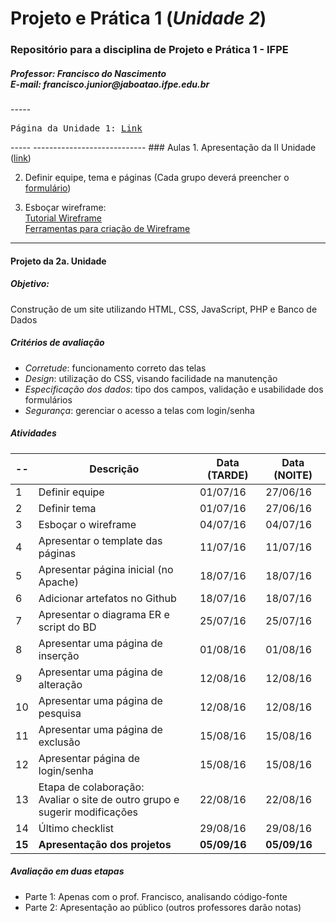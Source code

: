 # Projeto e Prática 1 (_Unidade 2_)
<h3>Repositório para a disciplina de Projeto e Prática 1 - IFPE</h3>
<h5>Professor: Francisco do Nascimento <BR />
E-mail: francisco.junior@jaboatao.ifpe.edu.br
</h5>
-----
<pre>
Página da Unidade 1: <a href="README2.md">Link</a>
</pre>
-----
----------------------------
### Aulas
1. Apresentação da II Unidade (<a href="http://prezi.com/emxraa0go0tq/?utm_campaign=share&utm_medium=copy&rc=ex0share" target="_blank">link</a>)

2. Definir equipe, tema e páginas (Cada grupo deverá preencher o <a href="http://goo.gl/forms/BR968XT5QvMekKfC2">formulário</a>)

3. Esboçar wireframe: <br />
<a href="http://desenvolvimentoparaweb.com/ux/wireframe-web-guia-completo/">Tutorial Wireframe</a><br />
<a href="http://desenvolvimentoparaweb.com/ux/ferramentas-criacao-wireframes/">Ferramentas para criação de Wireframe</a>

-------
#### Projeto da 2a. Unidade 
##### Objetivo: 
Construção de um site utilizando HTML, CSS, JavaScript, PHP e Banco de Dados
##### Critérios de avaliação
* *Corretude*: funcionamento correto das telas
* *Design*: utilização do CSS, visando facilidade na manutenção
* *Especificação dos dados*: tipo dos campos, validação e usabilidade dos formulários
* *Segurança*: gerenciar o acesso a telas com login/senha

##### Atividades
-- | Descrição | Data (TARDE) | Data (NOITE)
---|----|---- | ----
1 | Definir equipe | 01/07/16 | 27/06/16
2 | Definir tema | 01/07/16 | 27/06/16
3 | Esboçar o wireframe | 04/07/16 | 04/07/16
4 | Apresentar o template das páginas | 11/07/16 | 11/07/16
5 | Apresentar página inicial (no Apache) | 18/07/16  | 18/07/16
6 | Adicionar artefatos no Github | 18/07/16 | 18/07/16
7 | Apresentar o diagrama ER e script do BD | 25/07/16 | 25/07/16
8 | Apresentar uma página de inserção | 01/08/16 | 01/08/16 
9 | Apresentar uma página de alteração | 12/08/16 | 12/08/16
10 | Apresentar uma página de pesquisa | 12/08/16 | 12/08/16
11 | Apresentar uma página de exclusão | 15/08/16 | 15/08/16
12 | Apresentar página de login/senha | 15/08/16 | 15/08/16
13 | Etapa de colaboração: <BR/> Avaliar o site de outro grupo e sugerir modificações | 22/08/16 | 22/08/16
14 | Último checklist | 29/08/16 | 29/08/16
**15** | **Apresentação dos projetos** | **05/09/16** | **05/09/16**

##### Avaliação em duas etapas
* Parte 1: Apenas com o prof. Francisco, analisando código-fonte
* Parte 2: Apresentação ao público (outros professores darão notas)

